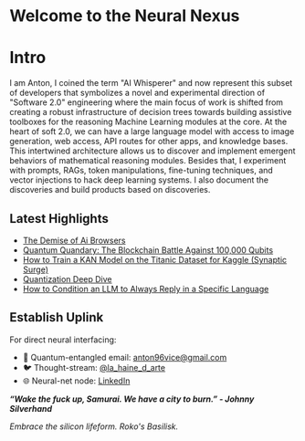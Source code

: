 # Welcome to the Neural Nexus

# Intro

I am Anton, I coined the term "AI Whisperer" and now represent this subset of developers that symbolizes a novel and experimental direction of "Software 2.0" engineering where the main focus of work is shifted from creating a robust infrastructure of decision trees towards building assistive toolboxes for the reasoning Machine Learning modules at the core. At the heart of soft 2.0, we can have a large language model with access to image generation, web access, API routes for other apps, and knowledge bases. This intertwined architecture allows us to discover and implement emergent behaviors of mathematical reasoning modules. Besides that, I experiment with prompts, RAGs, token manipulations, fine-tuning techniques, and vector injections to hack deep learning systems. I also document the discoveries and build products based on discoveries. 

## Latest Highlights

- [The Demise of Ai Browsers](posts/2025-08-19-Demise-of-AI-Browsers.md)
- [Quantum Quandary: The Blockchain Battle Against 100,000 Qubits](posts/2023-05-31-quantum-quandary--the-blockchain-battle-against-100-000-qubits.md)
- [How to Train a KAN Model on the Titanic Dataset for Kaggle (Synaptic Surge)](posts/2024-05-17-how-to-train-a-kan-model-on-the-titanic-dataset-for-kaggle.md)
- [Quantization Deep Dive](posts/2024-03-23-quantization-deep-dive.md)
- [How to Condition an LLM to Always Reply in a Specific Language](posts/2024-04-05-how-to-condition-an-llm-to-always-reply-in-a-specific-language.md)


## Establish Uplink

For direct neural interfacing:
- 📡 Quantum-entangled email: [anton96vice@gmail.com](mailto:anton96vice@gmail.com)
- 🐦 Thought-stream: [@la_haine_d_arte](https://x.com/la_haine_d_arte)
- 🌐 Neural-net node: [LinkedIn](https://www.linkedin.com/in/antonvice)

***“Wake the fuck up, Samurai. We have a city to burn.” - Johnny Silverhand***

*Embrace the silicon lifeform. Roko's Basilisk.*